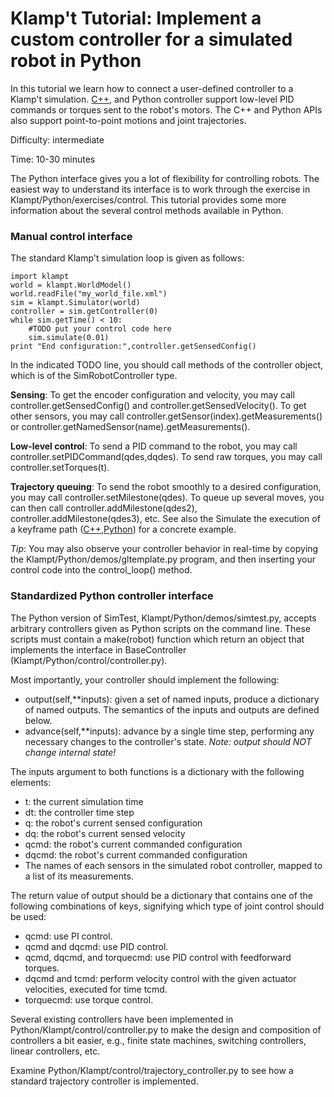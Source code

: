 

# Klamp't Tutorial: Implement a custom controller for a simulated robot in Python

In this tutorial we learn how to connect a user-defined controller to a Klamp't simulation. [C++](Documentation/Tutorials/Custom-controller-simulated-cpp.md), and Python controller support low-level PID commands or torques sent to the robot's motors. The C++ and Python APIs also support point-to-point motions and joint trajectories.

Difficulty: intermediate

Time: 10-30 minutes

The Python interface gives you a lot of flexibility for controlling robots. The easiest way to understand its interface is to work through the exercise in Klampt/Python/exercises/control. This tutorial provides some more information about the several control methods available in Python.

### Manual control interface
The standard Klamp't simulation loop is given as follows:
```
import klampt
world = klampt.WorldModel()
world.readFile("my_world_file.xml")
sim = klampt.Simulator(world)
controller = sim.getController(0)
while sim.getTime() < 10:
    #TODO put your control code here
    sim.simulate(0.01)
print "End configuration:",controller.getSensedConfig()
```
In the indicated TODO line, you should call methods of the controller object, which is of the SimRobotController type.

**Sensing**: To get the encoder configuration and velocity, you may call controller.getSensedConfig() and controller.getSensedVelocity(). To get other sensors, you may call controller.getSensor(index).getMeasurements() or controller.getNamedSensor(name).getMeasurements().

**Low-level control**: To send a PID command to the robot, you may call controller.setPIDCommand(qdes,dqdes). To send raw torques, you may call controller.setTorques(t).

**Trajectory queuing**: To send the robot smoothly to a desired configuration, you may call controller.setMilestone(qdes). To queue up several moves, you can then call controller.addMilestone(qdes2), controller.addMilestone(qdes3), etc. See also the Simulate the execution of a keyframe path ([C++](Documentation/Tutorials/Run-a-simulation-Cpp.md),[Python](Documentation/Tutorials/Run-a-simulation-Python.md)) for a concrete example.

_Tip_: You may also observe your controller behavior in real-time by copying the Klampt/Python/demos/gltemplate.py program, and then inserting your control code into the control_loop() method.

### Standardized Python controller interface

The Python version of SimTest, Klampt/Python/demos/simtest.py, accepts arbitrary controllers given as Python scripts on the command line. These scripts must contain a make(robot) function which return an object that implements the interface in BaseController (Klampt/Python/control/controller.py).

Most importantly, your controller should implement the following:

-   output(self,**inputs): given a set of named inputs, produce a dictionary of named outputs. The semantics of the inputs and outputs are defined below.
-   advance(self,**inputs): advance by a single time step, performing any necessary changes to the controller's state.  _Note: output should NOT change internal state!_

The inputs argument to both functions is a dictionary with the following elements:

-   t: the current simulation time
-   dt: the controller time step
-   q: the robot's current sensed configuration
-   dq: the robot's current sensed velocity
-   qcmd: the robot's current commanded configuration
-   dqcmd: the robot's current commanded configuration
-   The names of each sensors in the simulated robot controller, mapped to a list of its measurements.

The return value of output should be a dictionary that contains one of the following combinations of keys, signifying which type of joint control should be used:

-   qcmd: use PI control.
-   qcmd and dqcmd: use PID control.
-   qcmd, dqcmd, and torquecmd: use PID control with feedforward torques.
-   dqcmd and tcmd: perform velocity control with the given actuator velocities, executed for time tcmd.
-   torquecmd: use torque control.

Several existing controllers have been implemented in Python/Klampt/control/controller.py to make the design and composition of controllers a bit easier, e.g., finite state machines, switching controllers, linear controllers, etc.

Examine Python/Klampt/control/trajectory_controller.py to see how a standard trajectory controller is implemented.

